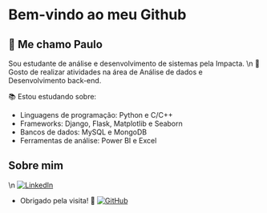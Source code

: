   # Bem-vindo ao meu Github 

  ## 📌 Me chamo Paulo
Sou estudante de análise e desenvolvimento de sistemas pela Impacta. 
\n
📝 Gosto de realizar atividades na área de Análise de dados e Desenvolvimento back-end.

:books: Estou estudando sobre:
* Linguagens de programação: Python e C/C++
* Frameworks: Django, Flask, Matplotlib e Seaborn
* Bancos de dados: MySQL e MongoDB
* Ferramentas de análise: Power BI e Excel
 

## Sobre mim
\n
[![LinkedIn](https://img.shields.io/badge/LinkedIn-%23FF0000?style=for-the-badge&logo=linkedin&logoColor=red)](https://www.linkedin.com/in/paulo-ricardo-24a9351b8/)

* Obrigado pela visita! 👋
[![GitHub](https://img.shields.io/badge/GitHub-%23181717?style=for-the-badge&logo=github)](https://github.com/Meursault92?tab=repositories)
